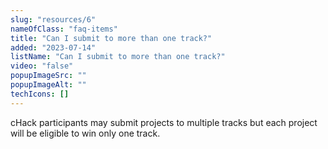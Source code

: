 ```yaml
---
slug: "resources/6"
nameOfClass: "faq-items"
title: "Can I submit to more than one track?"
added: "2023-07-14"
listName: "Can I submit to more than one track?"
video: "false"
popupImageSrc: ""
popupImageAlt: ""
techIcons: []
---
```


cHack participants may submit projects to multiple tracks but each project will be eligible to win only one track.
